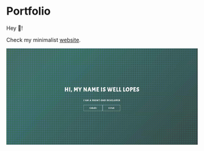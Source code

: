 # Portfolio

Hey :wave:!

Check my minimalist <a href="https://welllopes.github.io/website/" target="_blank">website</a>.

![](assets/web-site.gif)